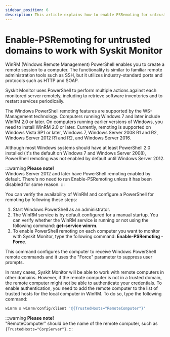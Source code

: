 ```yaml
---
sidebar_position: 6
description: This article explains how to enable PSRemoting for untrusted domains to work with Syskit Monitor.
---
```


# Enable-PSRemoting for untrusted domains to work with Syskit Monitor

WinRM (Windows Remote Management) PowerShell enables you to create a remote session to a computer. The functionality is similar to familiar remote administration tools such as SSH, but it utilizes industry-standard ports and protocols such as HTTP and SOAP.

Syskit Monitor uses PowerShell to perform multiple actions against each monitored server remotely, including to retrieve software inventories and to restart services periodically.

The Windows PowerShell remoting features are supported by the WS-Management technology. Computers running Windows 7 and later include WinRM 2.0 or later. On computers running earlier versions of Windows, you need to install WinRM 2.0 or later. Currently, remoting is supported on Windows Vista SP1 or later, Windows 7, Windows Server 2008 R1 and R2, Windows Server 2012 R1 and R2, and Windows Server 2016.

Although most Windows systems should have at least PowerShell 2.0 installed (it's the default on Windows 7 and Windows Server 2008), PowerShell remoting was not enabled by default until Windows Server 2012.

:::warning
**Please note!**  
Windows Server 2012 and later have PowerShell remoting enabled by default. There's no need to run Enable-PSRemoting unless it has been disabled for some reason.
:::

You can verify the availability of WinRM and configure a PowerShell for remoting by following these steps:

1. Start Windows PowerShell as an administrator.
2. The WinRM service is by default configured for a manual startup. You can verify whether the WinRM service is running or not using the following command: **get-service winrm**.
3. To enable PowerShell remoting on each computer you want to monitor with Syskit Monitor, type the following command: **Enable-PSRemoting -Force**.

This command configures the computer to receive Windows PowerShell remote commands and it uses the "Force" parameter to suppress user prompts.

In many cases, Syskit Monitor will be able to work with remote computers in other domains. However, if the remote computer is not in a trusted domain, the remote computer might not be able to authenticate your credentials. To enable authentication, you need to add the remote computer to the list of trusted hosts for the local computer in WinRM. To do so, type the following command:

```powershell
winrm s winrm/config/client '@{TrustedHosts="RemoteComputer"}'
```

:::warning
**Please note!**  
"RemoteComputer" should be the name of the remote computer, such as `{TrustedHosts="CorpServer"}`.
:::
